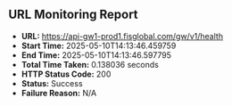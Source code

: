 ## URL Monitoring Report

- **URL:** https://api-gw1-prod1.fisglobal.com/gw/v1/health
- **Start Time:** 2025-05-10T14:13:46.459759
- **End Time:** 2025-05-10T14:13:46.597795
- **Total Time Taken:** 0.138036 seconds
- **HTTP Status Code:** 200
- **Status:** Success
- **Failure Reason:** N/A
